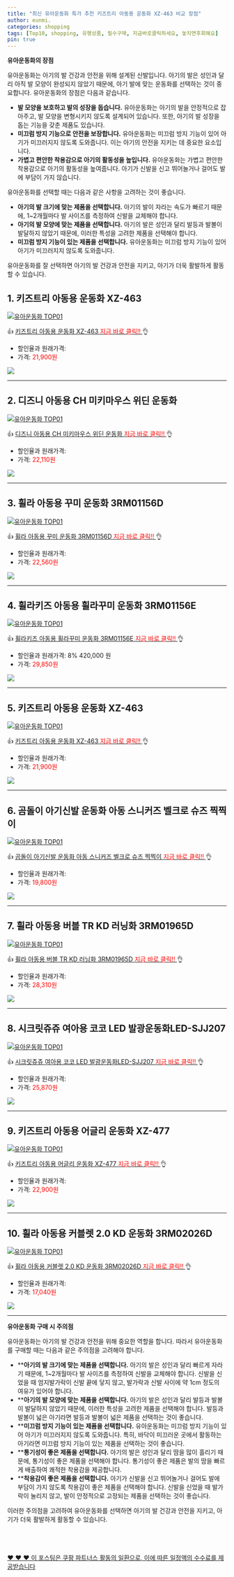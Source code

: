 ```yaml
---
title: "최신 유아운동화 특가 추천 키즈트리 아동용 운동화 XZ-463 비교 장점"
author: eunmi.
categories: shopping
tags: [Top10, shopping, 유행상품, 필수구매, 지금바로클릭하세요, 놓치면후회해요]
pin: true
---
```

**유아운동화의 장점**

유아운동화는 아기의 발 건강과 안전을 위해 설계된 신발입니다. 아기의 발은 성인과 달리 아직 발 모양이 완성되지 않았기 때문에, 아기 발에 맞는 운동화를 선택하는 것이 중요합니다. 유아운동화의 장점은 다음과 같습니다.

* **발 모양을 보호하고 발의 성장을 돕습니다.** 유아운동화는 아기의 발을 안정적으로 잡아주고, 발 모양을 변형시키지 않도록 설계되어 있습니다. 또한, 아기의 발 성장을 돕는 기능을 갖춘 제품도 있습니다.
* **미끄럼 방지 기능으로 안전을 보장합니다.** 유아운동화는 미끄럼 방지 기능이 있어 아기가 미끄러지지 않도록 도와줍니다. 이는 아기의 안전을 지키는 데 중요한 요소입니다.
* **가볍고 편안한 착용감으로 아기의 활동성을 높입니다.** 유아운동화는 가볍고 편안한 착용감으로 아기의 활동성을 높여줍니다. 아기가 신발을 신고 뛰어놀거나 걸어도 발에 부담이 가지 않습니다.

유아운동화를 선택할 때는 다음과 같은 사항을 고려하는 것이 좋습니다.

* **아기의 발 크기에 맞는 제품을 선택합니다.** 아기의 발이 자라는 속도가 빠르기 때문에, 1~2개월마다 발 사이즈를 측정하여 신발을 교체해야 합니다.
* **아기의 발 모양에 맞는 제품을 선택합니다.** 아기의 발은 성인과 달리 발등과 발볼이 발달하지 않았기 때문에, 이러한 특성을 고려한 제품을 선택해야 합니다.
* **미끄럼 방지 기능이 있는 제품을 선택합니다.** 유아운동화는 미끄럼 방지 기능이 있어 아기가 미끄러지지 않도록 도와줍니다.

유아운동화를 잘 선택하면 아기의 발 건강과 안전을 지키고, 아기가 더욱 활발하게 활동할 수 있습니다.

   

## 1. 키즈트리 아동용 운동화 XZ-463

[![유아운동화 TOP01](https://thumbnail10.coupangcdn.com/thumbnails/remote/230x230ex/image/rs_quotation_api/ry1hlzmc/b963ee34821f470b9ad6466012d92561.jpg)](https://link.coupang.com/re/AFFSDP?lptag=AF3617701&subid=GithubCoopas&pageKey=6063966773&traceid=V0-153&itemId=11164632039&vendorItemId=78442747937)


👍 [키즈트리 아동용 운동화 XZ-463 <font color=red> 지금 바로 클릭!! </font> ](https://link.coupang.com/re/AFFSDP?lptag=AF3617701&subid=GithubCoopas&pageKey=6063966773&traceid=V0-153&itemId=11164632039&vendorItemId=78442747937) 👌 


- 할인율과 원래가격: 
- 가격: <span style='color:red'>21,900원</span>

[![](/discount_price.png)](https://link.coupang.com/re/AFFSDP?lptag=AF3617701&subid=GithubCoopas&pageKey=6063966773&traceid=V0-153&itemId=11164632039&vendorItemId=78442747937)

---


   

## 2. 디즈니 아동용 CH 미키마우스 위딘 운동화

[![유아운동화 TOP01](https://thumbnail9.coupangcdn.com/thumbnails/remote/230x230ex/image/retail/images/1289379319621794-c5e5c641-66e4-4625-8e6f-efa6c2d8bea9.jpg)](https://link.coupang.com/re/AFFSDP?lptag=AF3617701&subid=GithubCoopas&pageKey=5010954831&traceid=V0-153&itemId=6707939073&vendorItemId=74001508249)


👍 [디즈니 아동용 CH 미키마우스 위딘 운동화 <font color=red> 지금 바로 클릭!! </font> ](https://link.coupang.com/re/AFFSDP?lptag=AF3617701&subid=GithubCoopas&pageKey=5010954831&traceid=V0-153&itemId=6707939073&vendorItemId=74001508249) 👌 


- 할인율과 원래가격: 
- 가격: <span style='color:red'>22,110원</span>

[![](/discount_price.png)](https://link.coupang.com/re/AFFSDP?lptag=AF3617701&subid=GithubCoopas&pageKey=5010954831&traceid=V0-153&itemId=6707939073&vendorItemId=74001508249)

---


   

## 3. 휠라 아동용 꾸미 운동화 3RM01156D

[![유아운동화 TOP01](https://thumbnail9.coupangcdn.com/thumbnails/remote/230x230ex/image/rs_quotation_api/2ftcfvoh/26477f4f9935448baf73e5266240b0d8.jpg)](https://link.coupang.com/re/AFFSDP?lptag=AF3617701&subid=GithubCoopas&pageKey=4841306425&traceid=V0-153&itemId=6135140329&vendorItemId=73431417956)


👍 [휠라 아동용 꾸미 운동화 3RM01156D <font color=red> 지금 바로 클릭!! </font> ](https://link.coupang.com/re/AFFSDP?lptag=AF3617701&subid=GithubCoopas&pageKey=4841306425&traceid=V0-153&itemId=6135140329&vendorItemId=73431417956) 👌 


- 할인율과 원래가격: 
- 가격: <span style='color:red'>22,560원</span>

[![](/discount_price.png)](https://link.coupang.com/re/AFFSDP?lptag=AF3617701&subid=GithubCoopas&pageKey=4841306425&traceid=V0-153&itemId=6135140329&vendorItemId=73431417956)

---


   

## 4. 휠라키즈 아동용 휠라꾸미 운동화 3RM01156E

[![유아운동화 TOP01](https://thumbnail6.coupangcdn.com/thumbnails/remote/230x230ex/image/retail/images/1787353146407018-b996644c-ace3-4261-9a17-506b7a800dd2.jpg)](https://link.coupang.com/re/AFFSDP?lptag=AF3617701&subid=GithubCoopas&pageKey=6340193097&traceid=V0-153&itemId=13297557369&vendorItemId=80554904932)


👍 [휠라키즈 아동용 휠라꾸미 운동화 3RM01156E <font color=red> 지금 바로 클릭!! </font> ](https://link.coupang.com/re/AFFSDP?lptag=AF3617701&subid=GithubCoopas&pageKey=6340193097&traceid=V0-153&itemId=13297557369&vendorItemId=80554904932) 👌 


- 할인율과 원래가격: 8%  420,000   원
- 가격: <span style='color:red'>29,850원</span>

[![](/discount_price.png)](https://link.coupang.com/re/AFFSDP?lptag=AF3617701&subid=GithubCoopas&pageKey=6340193097&traceid=V0-153&itemId=13297557369&vendorItemId=80554904932)

---


   

## 5. 키즈트리 아동용 운동화 XZ-463

[![유아운동화 TOP01](https://thumbnail7.coupangcdn.com/thumbnails/remote/230x230ex/image/rs_quotation_api/chb8hach/8b0b95744a524556b15c683147e27636.jpg)](https://link.coupang.com/re/AFFSDP?lptag=AF3617701&subid=GithubCoopas&pageKey=6063966773&traceid=V0-153&itemId=11163948051&vendorItemId=78442080306)


👍 [키즈트리 아동용 운동화 XZ-463 <font color=red> 지금 바로 클릭!! </font> ](https://link.coupang.com/re/AFFSDP?lptag=AF3617701&subid=GithubCoopas&pageKey=6063966773&traceid=V0-153&itemId=11163948051&vendorItemId=78442080306) 👌 


- 할인율과 원래가격: 
- 가격: <span style='color:red'>21,900원</span>

[![](/discount_price.png)](https://link.coupang.com/re/AFFSDP?lptag=AF3617701&subid=GithubCoopas&pageKey=6063966773&traceid=V0-153&itemId=11163948051&vendorItemId=78442080306)

---


   

## 6. 곰돌이 아기신발 운동화 아동 스니커즈 벨크로 슈즈 찍찍이

[![유아운동화 TOP01](https://thumbnail7.coupangcdn.com/thumbnails/remote/230x230ex/image/vendor_inventory/7636/6b1c8b432e863605f915db64fe290b1d3483244b3bc10b8334a94df1f9ec.png)](https://link.coupang.com/re/AFFSDP?lptag=AF3617701&subid=GithubCoopas&pageKey=7621481484&traceid=V0-153&itemId=20207356702&vendorItemId=84892390204)


👍 [곰돌이 아기신발 운동화 아동 스니커즈 벨크로 슈즈 찍찍이 <font color=red> 지금 바로 클릭!! </font> ](https://link.coupang.com/re/AFFSDP?lptag=AF3617701&subid=GithubCoopas&pageKey=7621481484&traceid=V0-153&itemId=20207356702&vendorItemId=84892390204) 👌 


- 할인율과 원래가격: 
- 가격: <span style='color:red'>19,800원</span>

[![](/discount_price.png)](https://link.coupang.com/re/AFFSDP?lptag=AF3617701&subid=GithubCoopas&pageKey=7621481484&traceid=V0-153&itemId=20207356702&vendorItemId=84892390204)

---


   

## 7. 휠라 아동용 버블 TR KD 러닝화 3RM01965D

[![유아운동화 TOP01](https://thumbnail10.coupangcdn.com/thumbnails/remote/230x230ex/image/rs_quotation_api/tzcomvns/bea1c0b56b6040cf943d7832d79bf32e.jpg)](https://link.coupang.com/re/AFFSDP?lptag=AF3617701&subid=GithubCoopas&pageKey=6222175048&traceid=V0-153&itemId=12457765021&vendorItemId=79726763287)


👍 [휠라 아동용 버블 TR KD 러닝화 3RM01965D <font color=red> 지금 바로 클릭!! </font> ](https://link.coupang.com/re/AFFSDP?lptag=AF3617701&subid=GithubCoopas&pageKey=6222175048&traceid=V0-153&itemId=12457765021&vendorItemId=79726763287) 👌 


- 할인율과 원래가격: 
- 가격: <span style='color:red'>28,310원</span>

[![](/discount_price.png)](https://link.coupang.com/re/AFFSDP?lptag=AF3617701&subid=GithubCoopas&pageKey=6222175048&traceid=V0-153&itemId=12457765021&vendorItemId=79726763287)

---


   

## 8. 시크릿쥬쥬 여아용 코코 LED 발광운동화LED-SJJ207

[![유아운동화 TOP01](https://thumbnail6.coupangcdn.com/thumbnails/remote/230x230ex/image/rs_quotation_api/9tlwd9ju/f9d94b8b961b4079bd72b3f1fc68742b.jpg)](https://link.coupang.com/re/AFFSDP?lptag=AF3617701&subid=GithubCoopas&pageKey=7124179269&traceid=V0-153&itemId=17844931516&vendorItemId=85008458687)


👍 [시크릿쥬쥬 여아용 코코 LED 발광운동화LED-SJJ207 <font color=red> 지금 바로 클릭!! </font> ](https://link.coupang.com/re/AFFSDP?lptag=AF3617701&subid=GithubCoopas&pageKey=7124179269&traceid=V0-153&itemId=17844931516&vendorItemId=85008458687) 👌 


- 할인율과 원래가격: 
- 가격: <span style='color:red'>25,870원</span>

[![](/discount_price.png)](https://link.coupang.com/re/AFFSDP?lptag=AF3617701&subid=GithubCoopas&pageKey=7124179269&traceid=V0-153&itemId=17844931516&vendorItemId=85008458687)

---


   

## 9. 키즈트리 아동용 어글리 운동화 XZ-477

[![유아운동화 TOP01](https://thumbnail6.coupangcdn.com/thumbnails/remote/230x230ex/image/retail/images/3480926591188546-9226cb93-05c7-4657-9eec-2e766ad65aad.jpg)](https://link.coupang.com/re/AFFSDP?lptag=AF3617701&subid=GithubCoopas&pageKey=6500775442&traceid=V0-153&itemId=14311001006&vendorItemId=81555694491)


👍 [키즈트리 아동용 어글리 운동화 XZ-477 <font color=red> 지금 바로 클릭!! </font> ](https://link.coupang.com/re/AFFSDP?lptag=AF3617701&subid=GithubCoopas&pageKey=6500775442&traceid=V0-153&itemId=14311001006&vendorItemId=81555694491) 👌 


- 할인율과 원래가격: 
- 가격: <span style='color:red'>22,900원</span>

[![](/discount_price.png)](https://link.coupang.com/re/AFFSDP?lptag=AF3617701&subid=GithubCoopas&pageKey=6500775442&traceid=V0-153&itemId=14311001006&vendorItemId=81555694491)

---


   

## 10. 휠라 아동용 커블렛 2.0 KD 운동화 3RM02026D

[![유아운동화 TOP01](https://thumbnail10.coupangcdn.com/thumbnails/remote/230x230ex/image/retail/images/6341089580509742-357ad340-79e1-4603-8e67-ff7cf91403d3.png)](https://link.coupang.com/re/AFFSDP?lptag=AF3617701&subid=GithubCoopas&pageKey=6239396155&traceid=V0-153&itemId=12585528167&vendorItemId=79853511414)


👍 [휠라 아동용 커블렛 2.0 KD 운동화 3RM02026D <font color=red> 지금 바로 클릭!! </font> ](https://link.coupang.com/re/AFFSDP?lptag=AF3617701&subid=GithubCoopas&pageKey=6239396155&traceid=V0-153&itemId=12585528167&vendorItemId=79853511414) 👌 


- 할인율과 원래가격: 
- 가격: <span style='color:red'>17,040원</span>

[![](/discount_price.png)](https://link.coupang.com/re/AFFSDP?lptag=AF3617701&subid=GithubCoopas&pageKey=6239396155&traceid=V0-153&itemId=12585528167&vendorItemId=79853511414)

---
**유아운동화 구매 시 주의점**

유아운동화는 아기의 발 건강과 안전을 위해 중요한 역할을 합니다. 따라서 유아운동화를 구매할 때는 다음과 같은 주의점을 고려해야 합니다.

* ****아기의 발 크기에 맞는 제품을 선택합니다.** 아기의 발은 성인과 달리 빠르게 자라기 때문에, 1~2개월마다 발 사이즈를 측정하여 신발을 교체해야 합니다. 신발을 신었을 때 엄지발가락이 신발 끝에 닿지 않고, 발가락과 신발 사이에 약 1cm 정도의 여유가 있어야 합니다.
* ****아기의 발 모양에 맞는 제품을 선택합니다.** 아기의 발은 성인과 달리 발등과 발볼이 발달하지 않았기 때문에, 이러한 특성을 고려한 제품을 선택해야 합니다. 발등과 발볼이 넓은 아기라면 발등과 발볼이 넓은 제품을 선택하는 것이 좋습니다.
* ****미끄럼 방지 기능이 있는 제품을 선택합니다.** 유아운동화는 미끄럼 방지 기능이 있어 아기가 미끄러지지 않도록 도와줍니다. 특히, 바닥이 미끄러운 곳에서 활동하는 아기라면 미끄럼 방지 기능이 있는 제품을 선택하는 것이 좋습니다.
* ****통기성이 좋은 제품을 선택합니다.** 아기의 발은 성인과 달리 땀을 많이 흘리기 때문에, 통기성이 좋은 제품을 선택해야 합니다. 통기성이 좋은 제품은 발의 땀을 빠르게 배출하여 쾌적한 착용감을 제공합니다.
* ****착용감이 좋은 제품을 선택합니다.** 아기가 신발을 신고 뛰어놀거나 걸어도 발에 부담이 가지 않도록 착용감이 좋은 제품을 선택해야 합니다. 신발을 신었을 때 발가락이 눌리지 않고, 발이 안정적으로 고정되는 제품을 선택하는 것이 좋습니다.

이러한 주의점을 고려하여 유아운동화를 선택하면 아기의 발 건강과 안전을 지키고, 아기가 더욱 활발하게 활동할 수 있습니다.<br><br><br><br><br> [ ❤ ❤ ❤ 이 포스팅은 쿠팡 파트너스 활동의 일환으로, 이에 따른 일정액의 수수료를 제공받습니다](https://link.coupang.com/a/bcEFyh)